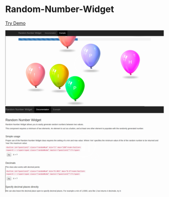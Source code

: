 # Random-Number-Widget

[Try Demo](https://kirkins.github.io/Random-Number-Widget/)

![Screenshot](_README_ASSETS/screen2.png)
![Screenshot](_README_ASSETS/screen1.png)
